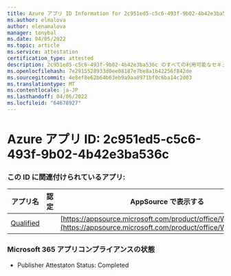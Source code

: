 ```yaml
---
title: Azure アプリ ID Information for 2c951ed5-c5c6-493f-9b02-4b42e3ba536c
ms.author: elmalova
author: elenamalova
manager: tonybal
ms.date: 04/05/2022
ms.topic: article
ms.service: attestation
certification_type: attested
description: 2c951ed5-c5c6-493f-9b02-4b42e3ba536c のすべての利用可能なセキュリティとコンプライアンス情報。
ms.openlocfilehash: 7e2915528933d0ee08187e7be8a1b42256f842de
ms.sourcegitcommit: 4e8ef8e62b64b63eb9a9aa8971bf0c6ba14c2d03
ms.translationtype: MT
ms.contentlocale: ja-JP
ms.lasthandoff: 04/06/2022
ms.locfileid: "64678927"
---
```

# <a name="azure-app-id-2c951ed5-c5c6-493f-9b02-4b42e3ba536c"></a>Azure アプリ ID: 2c951ed5-c5c6-493f-9b02-4b42e3ba536c


### <a name="apps-associated-with-this-id"></a>この ID に関連付けられているアプリ:
| **アプリ名** | **認定** | **AppSource で表示する** |
|--------------|---------------|-----------------------|
| [Qualified](../forward/WA200002720.md) |  | [https://appsource.microsoft.com/product/office/WA200002720](https://appsource.microsoft.com/product/office/WA200002720) |

### <a name="microsoft-365-app-compliance-status"></a>Microsoft 365 アプリコンプライアンスの状態
- Publisher Attestaton Status: Completed
